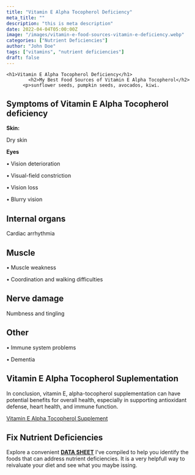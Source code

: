 ```yaml
---
title: "Vitamin E Alpha Tocopherol Deficiency"
meta_title: ""
description: "this is meta description"
date: 2022-04-04T05:00:00Z
image: "/images/vitamin-e-food-sources-vitamin-e-deficiency.webp"
categories: ["Nutrient Deficiencies"]
author: "John Doe"
tags: ["vitamins", "nutrient deficiencies"]
draft: false
---
```

    <h1>Vitamin E Alpha Tocopherol Deficiency</h1>
            <h2>My Best Food Sources of Vitamin E Alpha Tocopherol</h2>
          <p>sunflower seeds, pumpkin seeds, avocados, kiwi.
</p>
<h2>Symptoms of Vitamin E Alpha Tocopherol deficiency</h2>
<p><b>Skin:</b></p> <p>Dry skin</p>
<p><b>Eyes</b></p>
<p>&bull; Vision deterioration</p>
 <p>&bull; Visual-field constriction</p>
 <p>&bull; Vision loss</p>
 <p>&bull; Blurry vision</p>
 <h2>Internal organs</h2><p>Cardiac arrhythmia</p>
  <h2>Muscle</h2> <p>&bull; Muscle weakness</p><p>&bull; Coordination and walking difficulties</p>
 <h2>Nerve damage</h2><p>Numbness and tingling</p>
  <h2>Other</h2><p>&bull; Immune system problems</p><p>&bull; Dementia</p>
<h2>Vitamin E Alpha Tocopherol Suplementation</h2>
  <p>In conclusion, vitamin E, alpha-tocopherol supplementation can have potential benefits for overall health, especially in supporting antioxidant defense, heart health, and immune function.</p>
 <p><a target="_blank" href="https://www.amazon.com/BulkSupplements-Vitamin-Powder-100-Grams/dp/B00EV0YOMA/ref=sr_1_1_sspa?crid=3H3JTI7ENMH1H&amp;keywords=vitamin+e&amp;qid=1696636879&amp;sprefix=vitamin+%252Caps%252C145&amp;sr=8-1-spons&amp;sp_csd=d2lkZ2V0TmFtZT1zcF9hdGY&amp;psc=1&_encoding=UTF8&tag=irinawink-20&linkCode=ur2&linkId=aa8841c8b0cd1e987aea359365d864fd&camp=1789&creative=9325">Vitamin E Alpha Tocopherol Supplement</a></p>
<h2>Fix Nutrient Deficiencies</h2><p>Explore a convenient <a title="fix nutritional deficiencies with a data sheet" href="../nutrients-in-healthy-foods.html"><b>DATA SHEET</b></a> I've compiled to help you identify the foods that can address nutrient deficiencies. It is a very helpfull way to reivaluate your diet and see what you maybe issing.</p>
